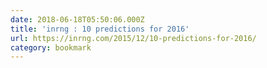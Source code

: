 ```yaml
---
date: 2018-06-18T05:50:06.000Z
title: 'inrng : 10 predictions for 2016'
url: https://inrng.com/2015/12/10-predictions-for-2016/
category: bookmark
---
```

